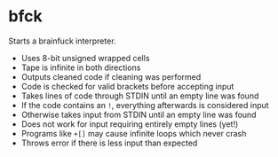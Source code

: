 # bfck

Starts a brainfuck interpreter. 

- Uses 8-bit unsigned wrapped cells
- Tape is infinite in both directions
- Outputs cleaned code if cleaning was performed
- Code is checked for valid brackets before accepting input
- Takes lines of code through STDIN until an empty line was found
- If the code contains an `!`, everything afterwards is considered input
- Otherwise takes input from STDIN until an empty line was found
- Does not work for input requiring entirely empty lines (yet!)
- Programs like `+[]` may cause infinite loops which never crash
- Throws error if there is less input than expected